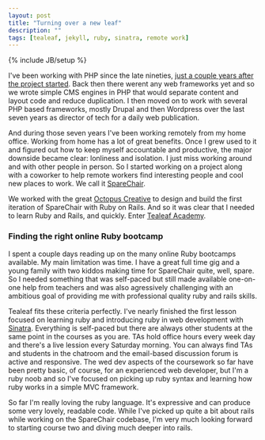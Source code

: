 ```yaml
---
layout: post
title: "Turning over a new leaf"
description: ""
tags: [tealeaf, jekyll, ruby, sinatra, remote work]
---
```

{% include JB/setup %}

I've been working with PHP since the late nineties, [just a couple years after the project started](http://php.net/manual/en/history.php). Back then there werent any web frameworks yet and so we wrote simple CMS engines in PHP that would separate content and layout code and reduce  duplication. I then moved on to work with several PHP based frameworks, mostly Drupal and then Wordpress over the last seven years as director of tech for a daily web publication. 

And during those seven years I've been working remotely from my home office. Working from home has a lot of great benefits. Once I grew used to it and figured out how to keep myself accountable and productive, the major downside became clear: lonliness and isolation. I just miss working around and with other people in person. So I started working on a project along with a coworker to help remote workers find interesting people and cool new places to work. We call it [SpareChair](https://sparechair.me).

We worked with the great [Octopus Creative](http://octopuscreative.com) to design and build the first iteration of SpareChair with Ruby on Rails. And so it was clear that I needed to learn Ruby and Rails, and quickly. Enter [Tealeaf Academy](http://gotealeaf.com).

### Finding the right online Ruby bootcamp 

I spent a couple days reading up on the many online Ruby bootcamps available. My main limitation was time. I have a great full time gig and a young family with two kiddos making time for SpareChair quite, well, spare. So I needed something that was self-paced but still made available one-on-one help from teachers and was also agressively challenging with an ambitious goal of providing me with professional quality ruby and rails skills. 

Tealeaf fits these criteria perfectly. I've nearly finished the first lesson focused on learning ruby and introducing ruby in web development with [Sinatra](http://www.sinatrarb.com/). Everything is self-paced but there are always other students at the same point in the courses as you are. TAs hold office hours every week day and there's a live lession every Saturday morning. You can always find TAs and students in the chatroom and the email-based discussion forum is active and responsive. The wed dev aspects of the coursework so far have been pretty basic, of course, for an experienced web developer, but I'm a ruby noob and so I've focused on picking up ruby syntax and learning how ruby works in a simple MVC framework. 

So far I'm really loving the ruby language. It's expressive and can produce some very lovely, readable code. While I've picked up quite a bit about rails while working on the SpareChair codebase, I'm very much looking forward to starting course two and diving much deeper into rails.    